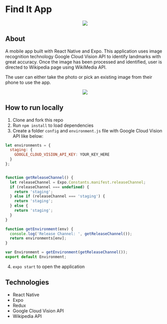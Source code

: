 # Find It App

<p align="center">
  <img src="https://i.imgur.com/TiaQDZ9.jpg"/>
</p>

## About
A mobile app built with React Native and Expo. This application uses image recognition technology Google Cloud Vision API to identify landmarks with great accuracy. Once the image has been processed and identified, user is directed to Wikipedia page using WikiMedia API.

The user can either take the photo or pick an existing image from their phone to use the app.

<p align="center">
   <img src="https://media.giphy.com/media/JtBOaYsRNX7trkl6I9/giphy.gif">
</p>

## How to run locally
1. Clone and fork this repo
2. Run `npm install` to load dependencies
3. Create a folder `config` and `environment.js` file with Google Cloud Vision API like below:
```javascript
let environments = {
  staging: {
    GOOGLE_CLOUD_VISION_API_KEY: YOUR_KEY_HERE
  }
};


function getReleaseChannel() {
  let releaseChannel = Expo.Constants.manifest.releaseChannel;
  if (releaseChannel === undefined) {
    return 'staging';
  } else if (releaseChannel === 'staging') {
    return 'staging';
  } else {
    return 'staging';
  }
}

function getEnvironment(env) {
  console.log('Release Channel: ', getReleaseChannel());
  return environments[env];
}

var Environment = getEnvironment(getReleaseChannel());
export default Environment;
```

4. `expo start` to open the application

## Technologies
* React Native 
* Expo 
* Redux 
* Google Cloud Vision API 
* Wikipedia API
